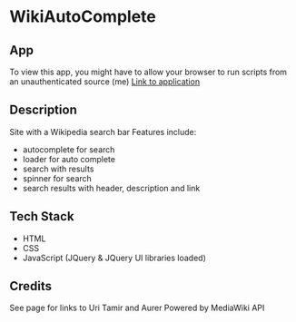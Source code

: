 WikiAutoComplete
=================
App 
---
To view this app, you might have to allow your browser to run scripts from an unauthenticated source (me)
[Link to application](http://chriskhoo.github.io/WikiAutoComplete)


Description
------------
Site with a Wikipedia search bar
Features include: 
- autocomplete for search
- loader for auto complete
- search with results
- spinner for search
- search results with header, description and link


Tech Stack
-----------
- HTML 
- CSS 
- JavaScript (JQuery & JQuery UI libraries loaded)

Credits
-------
See page for links to Uri Tamir and Aurer 
Powered by MediaWiki API
